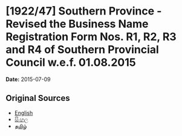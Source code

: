 # [1922/47] Southern Province - Revised the Business Name Registration Form Nos. R1, R2, R3 and R4 of Southern Provincial Council w.e.f. 01.08.2015

**Date:** 2015-07-09

## Original Sources

- [English](https://documents.gov.lk/view/extra-gazettes/2015/7/1922-47_E.pdf)
- [සිංහල](https://documents.gov.lk/view/extra-gazettes/2015/7/1922-47_S.pdf)
- [தமிழ்](https://documents.gov.lk/view/extra-gazettes/2015/7/1922-47_T.pdf)
